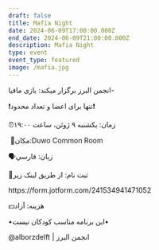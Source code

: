 ```yaml
---
draft: false
title: Mafia Night
date: 2024-06-09T17:00:00.000Z
end_date: 2024-06-09T21:00:00.000Z
description: Mafia Night
type: event
event_type: featured
image: /mafia.jpg
---
```


انجمن البرز برگزار میکند: بازی مافیا- 

❗تنها برای اعضا و تعداد محدود❗

⏰زمان: یکشنبه ۹ ژوئن، ساعت ۱۹:۰۰

‎ 📍مکان:Duwo Common Room

‎🗣زبان: فارسي

‎📝ثبت‌ نام: از طريق لینک زیر 

https\://form.jotform.com/241534941471052

‎💵هزینه: آزاد 

‎•این برنامه مناسب کودکان نیست•

@alborzdelft | انجمن البرز
